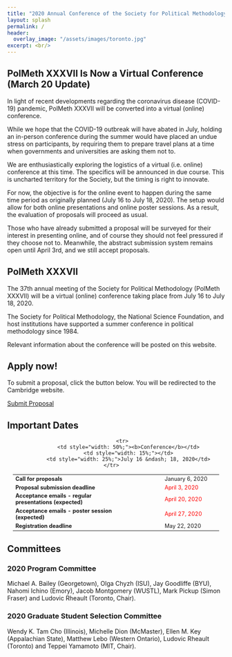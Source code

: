 ```yaml
---
title: "2020 Annual Conference of the Society for Political Methodology"
layout: splash
permalink: /
header:
  overlay_image: "/assets/images/toronto.jpg"
excerpt: <br/>
---
```


<h2>PolMeth XXXVII Is Now a Virtual Conference (March 20 Update)</h2>

In light of recent developments regarding the coronavirus disease (COVID-19) pandemic, PolMeth XXXVII will be converted into a virtual (online) conference. 

While we hope that the COVID-19 outbreak will have abated in July, holding an in-person conference during the summer would have placed an undue stress on participants, by requiring them to prepare travel plans at a time when governments and universities are asking them not to.

We are enthusiastically exploring the logistics of a virtual (i.e. online) conference at this time.  The specifics will be announced in due course.  This is uncharted territory for the Society, but the timing is right to innovate.

For now, the objective is for the online event to happen during the same time period as originally planned (July 16 to July 18, 2020).  The setup would allow for both online presentations and online poster sessions.  As a result, the evaluation of proposals will proceed as usual. 

Those who have already submitted a proposal will be surveyed for their interest in presenting online, and of course they should not feel pressured if they choose not to.  Meanwhile, the abstract submission system remains open until April 3rd, and we still accept proposals.

<h2>PolMeth XXXVII</h2>

The 37th annual meeting of the Society for Political Methodology (PolMeth XXXVII) will be a virtual (online) conference taking place from July 16 to July 18, 2020.

The Society for Political Methodology, the National Science Foundation, and host institutions have supported a summer conference in political methodology since 1984.

Relevant information about the conference will be posted on this website.

<h2>Apply now!</h2>

To submit a proposal, click the button below.  You will be redirected to the Cambridge website.

<a href="https://www.cambridge.org/core/membership/spm/register" target="_blank" class="btn btn-lg btn--primary">Submit Proposal</a>

<h2 id="dates">Important Dates</h2>
<center>
<table style="width: 95%; font-size:90%">
    <tbody>
        <tr>
            <td style="width: 50%;"><b>Call for proposals</b></td>
            <td style="width: 15%;"></td>
            <td style="width: 25%;">January 6, 2020</td>
        </tr>
        <tr>
            <td style="width: 50%;"><b>Proposal submission deadline</b></td>
            <td style="width: 15%;"></td>
            <td style="width: 25%;"><font color="red">April 3, 2020</font></td>
        </tr>
        <tr>
            <td style="width: 50%;"><b>Acceptance emails - regular presentations (expected)</b><br/></td>
            <td style="width: 15%;"></td>
            <td style="width: 25%;"><font color="red">April 20, 2020</font></td>
        </tr>
        <tr>
            <td style="width: 50%;"><b>Acceptance emails - poster session (expected)</b><br/></td>
            <td style="width: 15%;"></td>
            <td style="width: 25%;"><font color="red">April 27, 2020</font></td>
        </tr>
        <tr>
            <td style="width: 50%;"><b>Registration deadline</b></td>
            <td style="width: 15%;"></td>
            <td style="width: 25%;">May 22, 2020</td>
        </tr>    

        <tr>
            <td style="width: 50%;"><b>Conference</b></td>
            <td style="width: 15%;"></td>
            <td style="width: 25%;">July 16 &ndash; 18, 2020</td>
        </tr>       
</tbody>
</table>
</center>

## Committees

<h3>2020 Program Committee</h3>

Michael A. Bailey (Georgetown), Olga Chyzh (ISU), Jay Goodliffe (BYU), Nahomi Ichino (Emory), Jacob Montgomery (WUSTL), Mark Pickup (Simon Fraser) and Ludovic Rheault (Toronto, Chair).

<h3>2020 Graduate Student Selection Committee</h3> 

Wendy K. Tam Cho (Illinois), Michelle Dion (McMaster), Ellen M. Key (Appalachian State), Matthew Lebo (Western Ontario), Ludovic Rheault (Toronto) and Teppei Yamamoto (MIT, Chair). 

